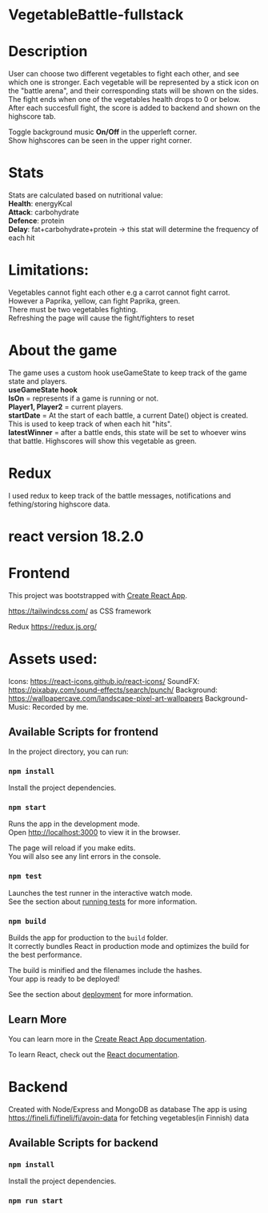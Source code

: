# VegetableBattle-fullstack

# Description

User can choose two different vegetables to fight each other, and see which one is stronger.   Each vegetable will be represented by a stick icon on the "battle arena", and their corresponding stats will be shown on the sides.  
The fight ends when one of the vegetables health drops to 0 or below.  
After each succesfull fight, the score is added to backend and shown on the highscore tab.  

Toggle background music **On/Off** in the upperleft corner.  
Show highscores can be seen in the upper right corner.

# Stats
Stats are calculated based on nutritional value:  
  **Health**: energyKcal    
  **Attack**: carbohydrate  
  **Defence**: protein  
  **Delay**: fat+carbohydrate+protein -> this stat will determine the frequency of each hit  
 
 
 
# Limitations: 
  Vegetables cannot fight each other e.g a carrot cannot fight carrot. However a Paprika, yellow, can fight Paprika, green.  
  There must be two vegetables fighting.  
  Refreshing the page will cause the fight/fighters to reset  
  
 # About the game
 The game uses a custom hook useGameState to keep track of the game state and players.  
 **useGameState hook**  
 **IsOn** = represents if a game is running or not.    
 **Player1, Player2** = current players.  
 **startDate** = At the start of each battle, a current Date() object is created. This is used to keep track of when each hit "hits".   
 **latestWinner** = after a battle ends, this state will be set to whoever wins that battle. Highscores will show this vegetable as green.    
 
 # Redux  
 I used redux to keep track of the battle messages, notifications and fething/storing highscore data.
 
 
 
 

# react version 18.2.0
# Frontend 
This project was bootstrapped with [Create React App](https://github.com/facebook/create-react-app).

https://tailwindcss.com/ as CSS framework

Redux https://redux.js.org/

# Assets used:

Icons: https://react-icons.github.io/react-icons/
SoundFX: https://pixabay.com/sound-effects/search/punch/
Background: https://wallpapercave.com/landscape-pixel-art-wallpapers
Background-Music: Recorded by me.

## Available Scripts for frontend

In the project directory, you can run:

### `npm install`

Install the project dependencies.

### `npm start`

Runs the app in the development mode.<br />
Open [http://localhost:3000](http://localhost:3000) to view it in the browser.

The page will reload if you make edits.<br />
You will also see any lint errors in the console.

### `npm test`

Launches the test runner in the interactive watch mode.<br />
See the section about [running tests](https://facebook.github.io/create-react-app/docs/running-tests) for more information.

### `npm build`

Builds the app for production to the `build` folder.<br />
It correctly bundles React in production mode and optimizes the build for the best performance.

The build is minified and the filenames include the hashes.<br />
Your app is ready to be deployed!

See the section about [deployment](https://facebook.github.io/create-react-app/docs/deployment) for more information.

## Learn More

You can learn more in the [Create React App documentation](https://facebook.github.io/create-react-app/docs/getting-started).

To learn React, check out the [React documentation](https://reactjs.org/).


# Backend

Created with Node/Express and MongoDB as database
The app is using https://fineli.fi/fineli/fi/avoin-data for fetching vegetables(in Finnish) data

## Available Scripts for backend

### `npm install`

Install the project dependencies.

### `npm run start`

